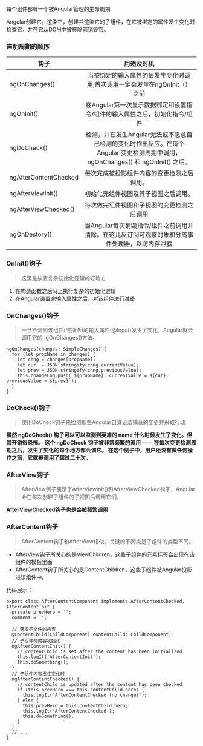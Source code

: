 每个组件都有一个被Angular管理的生命周期

Angular创建它，渲染它，创建并渲染它的子组件，在它被绑定的属性发生变化时检查它，并在它从DOM中被移除前销毁它。

### 声明周期的顺序
| 钩子          | 用途及时机           |
| ------------- |:-------------:|
| ngOnChanges() | 当被绑定的输入属性的值发生变化时调用,首次调用一定会发生在ngOnInit（）之前  |
| ngOnInit()    | 在Angular第一次显示数据绑定和设置指令/组件的输入属性之后，初始化指令/组件 |
| ngDoCheck()   | 检测，并在发生Angular无法或不愿意自己检测的变化时作出反应。在每个 Angular 变更检测周期中调用，ngOnChanges() 和 ngOnInit() 之后。      |
| ngAfterContentChecked | 每次完成被投影组件内容的变更检测之后调用。 |
| ngAfterViewInit() | 初始化完组件视图及其子视图之后调用。 |
| ngAfterViewChecked() | 每次做完组件视图和子视图的变更检测之后调用 |
| ngOnDestory() | 当Angular每次销毁指令/组件之前调用并清除。在这儿反订阅可观察对象和分离事件处理器，以防内存泄露 |

### OnInit()钩子
> 这里是放置复杂初始化逻辑的好地方

1. 在构造函数之后马上执行复杂的初始化逻辑
2. 在Angular设置完输入属性之后，对该组件进行准备

### OnChanges()钩子
> 一旦检测到该组件(或指令)的输入属性(@Input)发生了变化，Angular就会调用它的ngOnChanges()方法。

```
ngOnChanges(changes: SimpleChanges) {
  for (let propName in changes) {
    let chng = changes[propName];
    let cur  = JSON.stringify(chng.currentValue);
    let prev = JSON.stringify(chng.previousValue);
    this.changeLog.push(`${propName}: currentValue = ${cur}, previousValue = ${prev}`);
  }
}
```

### DoCheck()钩子
> 使用DoCheck钩子来检测那些Angular自身无法捕获的变更并采取行动

**虽然 ngDoCheck() 钩子可以可以监测到英雄的 name 什么时候发生了变化。但其开销很恐怖。 这个 ngDoCheck 钩子被非常频繁的调用 —— 在每次变更检测周期之后，发生了变化的每个地方都会调它。 在这个例子中，用户还没有做任何操作之前，它就被调用了超过二十次。**


### AfterView钩子
> AfterView例子展示了AfterViewInit()和AfterViewChecked钩子，Angular会在每次创建了组件的子视图后调用它们。

**AfterViewChecked钩子也是会被频繁调用**


### AfterContent钩子
> AfterContent钩子和AfterView相似。关键的不同点是子组件的类型不同。

- AfterView钩子所关心的是ViewChildren，这些子组件的元素标签会出现在该组件的模板里面
- AfterContent钩子所关心的是ContentChildren，这些子组件被Angular投影进该组件中。

代码展示：
```
export class AfterContentComponent implements AfterContentChecked, AfterContentInit {
  private prevHero = '';
  comment = '';

  // 获取子组件的内容
  @ContentChild(ChildComponent) contentChild: ChildComponent;
  // 子组件的内容初始化
  ngAfterContentInit() {
    // contentChild is set after the content has been initialized
    this.logIt('AfterContentInit');
    this.doSomething();
  }
  // 子组件内容发生变化时
  ngAfterContentChecked() {
    // contentChild is updated after the content has been checked
    if (this.prevHero === this.contentChild.hero) {
      this.logIt('AfterContentChecked (no change)');
    } else {
      this.prevHero = this.contentChild.hero;
      this.logIt('AfterContentChecked');
      this.doSomething();
    }
  }
  // ...
}
```
